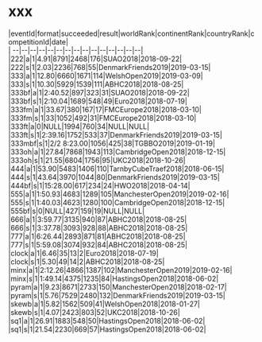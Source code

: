# xxx


|eventId|format|succeeded|result|worldRank|continentRank|countryRank|competitionId|date|  
|	--|--|--|--|--|--|--|--|--|--|--|--|--|--|--|  
|222|a|1|4.91|8791|2468|176|SUAO2018|2018-09-22|  
|222|s|1|2.03|2236|768|55|DenmarkFriends2019|2019-03-15|  
|333|a|1|12.80|6660|1671|114|WelshOpen2019|2019-03-09|  
|333|s|1|10.30|5929|1539|111|ABHC2018|2018-08-25|  
|333bf|a|1|2:40.52|897|323|31|SUAO2018|2018-09-22|  
|333bf|s|1|2:10.04|1689|548|49|Euro2018|2018-07-19|  
|333fm|a|1|33.67|380|167|17|FMCEurope2018|2018-03-10|  
|333fm|s|1|33|1052|492|31|FMCEurope2018|2018-03-10|  
|333ft|a|0|NULL|1994|760|34|NULL|NULL|  
|333ft|s|1|2:39.16|1752|533|37|DenmarkFriends2019|2019-03-15|  
|333mbf|s|1|2/2 8:23.00|1056|425|38|TGBBO2019|2019-01-19|  
|333oh|a|1|27.84|7868|1943|113|CambridgeOpen2018|2018-12-15|  
|333oh|s|1|21.55|6804|1756|95|UKC2018|2018-10-26|  
|444|a|1|53.90|5483|1406|110|TarnbyCubeTraef2018|2018-06-15|  
|444|s|1|43.64|3970|1044|80|DenmarkFriends2019|2019-03-15|  
|444bf|s|1|15:28.00|617|234|24|HWO2018|2018-04-14|  
|555|a|1|1:50.93|4683|1289|105|ManchesterOpen2019|2019-02-16|  
|555|s|1|1:40.03|4623|1280|100|CambridgeOpen2018|2018-12-15|  
|555bf|s|0|NULL|427|159|19|NULL|NULL|  
|666|a|1|3:59.77|3135|940|87|ABHC2018|2018-08-25|  
|666|s|1|3:37.78|3093|928|88|ABHC2018|2018-08-25|  
|777|a|1|6:26.44|2893|871|81|ABHC2018|2018-08-25|  
|777|s|1|5:59.08|3074|932|84|ABHC2018|2018-08-25|  
|clock|a|1|6.46|35|13|2|Euro2018|2018-07-19|  
|clock|s|1|5.30|49|14|2|ABHC2018|2018-08-25|  
|minx|a|1|2:12.26|4866|1387|102|ManchesterOpen2019|2019-02-16|  
|minx|s|1|1:49.14|4375|1235|84|HastingsOpen2018|2018-06-02|  
|pyram|a|1|9.23|8671|2733|150|ManchesterOpen2018|2018-02-17|  
|pyram|s|1|5.76|7529|2480|132|DenmarkFriends2019|2019-03-15|  
|skewb|a|1|5.82|1562|509|41|WelshOpen2018|2018-01-27|  
|skewb|s|1|4.07|2423|803|52|UKC2018|2018-10-26|  
|sq1|a|1|26.91|1883|548|50|HastingsOpen2018|2018-06-02|  
|sq1|s|1|21.54|2230|669|57|HastingsOpen2018|2018-06-02|  

